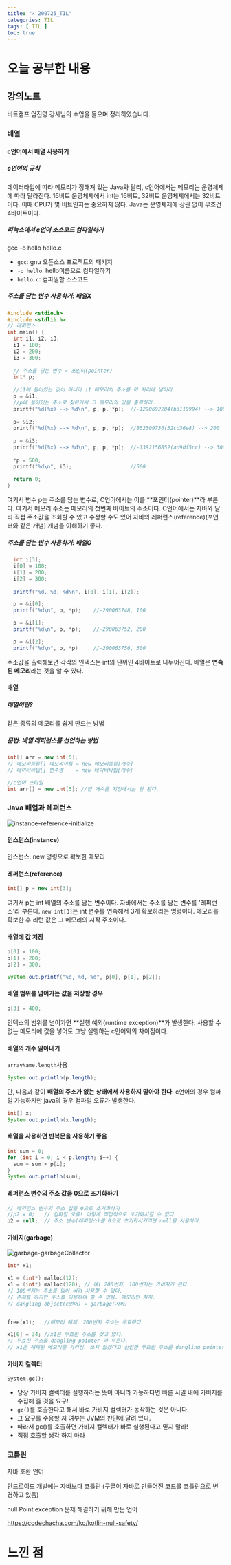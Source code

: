 ```yaml
---
title: "✍ 200725_TIL"
categories: TIL
tags: [ TIL ]
toc: true
---
```


# 오늘 공부한 내용

## 강의노트
비트캠프 엄진영 강사님의 수업을 들으며 정리하였습니다.



### 배열

#### c언어에서 배열 사용하기

##### c언어의 규칙 

데이터타입에 따라 메모리가 정해져 있는 Java와 달리, c언어에서는 메모리는 운영체제에 따라 달라진다. 16비트 운영체제에서 int는 16비트, 32비트 운영체제에서는 32비트이다. 이때 CPU가 몇 비트인지는 중요하지 않다. Java는 운영체제에 상관 없이 무조건 4바이트이다.

##### 리눅스에서 c언어 소스코드 컴파일하기

gcc -o hello hello.c 

- `gcc`: gnu 오픈소스 프로젝트의 패키지
- `-o hello`: hello이름으로 컴파일하기
- `hello.c`: 컴파일할 소스코드

##### 주소를 담는 변수 사용하기: 배열X

```c
#include <stdio.h>
#include <stdlib.h>
// 레퍼런스
int main() {
  int i1, i2, i3;
  i1 = 100;
  i2 = 200;
  i3 = 300;
  
  // 주소를 담는 변수 = 포인터(pointer)
  int* p;
  
  //i1에 들어있는 값이 아니라 i1 메모리의 주소를 이 자리에 넣어라.
  p = &i1;
  //p에 들어있는 주소로 찾아가서 그 메모리의 값을 출력하라.
  printf("%d(%x) --> %d\n", p, p, *p);	//-1290692204(b3119994) --> 100
  
  p= &i2;
  printf("%d(%x) --> %d\n", p, p, *p);	//852309736(32cd36e8) --> 200
  
  p = &i3;
  printf("%d(%x) --> %d\n", p, p, *p);	//-1382156852(ad9df5cc) --> 300
  
  *p = 500;
  printf("%d\n", i3);					//500
  
  return 0;
}
```

여기서 변수 p는 주소를 담는 변수로, C언어에서는 이를 **포인터(pointer)**라 부른다. 여기서 메모리 주소는 메모리의 첫번째 바이트의 주소이다. C언어에서는 자바와 달리 직접 주소값을 조회할 수 있고 수정할 수도 있어 자바의 레퍼런스(reference)(포인터와 같은 개념) 개념을 이해하기 좋다. 



##### 주소를 담는 변수 사용하기: 배열O

```java
  int i[3];
  i[0] = 100;
  i[1] = 200;
  i[2] = 300;
  
  printf("%d, %d, %d\n", i[0], i[1], i[2]);

  p = &i[0];
  printf("%d\n", p, *p);	//-290063748, 100

  p = &i[1];
  printf("%d\n", p, *p);	//-290063752, 200

  p = &i[2];
  printf("%d\n", p, *p)		//-290063756, 300
```

주소값을 출력해보면 각각의 인덱스는 int의 단위인 4바이트로 나누어진다. 배열은 **연속된 메모리**라는 것을 알 수 있다. 



#### 배열

##### 배열이란?

같은 종류의 메모리를 쉽게 만드는 방법

##### 문법: 배열 레퍼런스를 선언하는 방법 

```java
int[] arr = new int[5];	
// 메모리종류[] 메모리이름 = new 메모리종류[개수]
// 데이터타입[] 변수명    = new 데이터타입[개수]

//c언어 스타일 
int arr[] = new int[5];	//단 개수를 지정해서는 안 된다.
```



### Java 배열과 레퍼런스

![instance-reference-initialize](https://user-images.githubusercontent.com/50407047/88539131-a3f3a600-d04b-11ea-836e-fbc90deebb71.jpg)

#### 인스턴스(instance)
인스턴스: new 명령으로 확보한 메모리


#### 레퍼런스(reference)

```java
int[] p = new int[3];
```

여기서 p는 int 배열의 주소를 담는 변수이다. 자바에서는 주소를 담는 변수를 '레퍼런스'라 부른다. `new int[3]`는 int 변수를 연속해서 3개 확보하라는 명령이다. 메모리를 확보한 후 리턴 값은 그 메모리의 시작 주소이다.



#### 배열에 값 저장

```java
p[0] = 100;
p[1] = 200;
p[2] = 300;

System.out.printf("%d, %d, %d", p[0], p[1], p[2]);
```



#### 배열 범위를 넘어가는 값을 저장할 경우 

```java
p[3] = 400;
```

인덱스의 범위를 넘어가면 **실행 예외(runtime exception)**가 발생한다. 사용할 수 없는 메모리에 값을 넣어도 그냥 실행하는 c언어와의 차이점이다. 



#### 배열의 개수 알아내기

`arrayName.length`사용

```java
System.out.println(p.length);
```
단, 다음과 같이 **배열의 주소가 없는 상태에서 사용하지 말아야 한다**. c언어의 경우 컴파일 가능하지만 java의 경우 컴파일 오류가 발생한다.
```java
int[] x;
System.out.println(x.length);
```



#### 배열을 사용하면 반복문을 사용하기 좋음

```java
int sum = 0;
for (int i = 0; i < p.length; i++) {
  sum = sum + p[i];
}
System.out.println(sum);
```

#### 레퍼런스 변수의 주소 값을 0으로 초기화하기

```java
// 레퍼런스 변수의 주소 값을 0으로 초기화하기
//p2 = 0;   // 컴파일 오류! 이렇게 직접적으로 초기화시킬 수 없다.
p2 = null;  // 주소 변수(레퍼런스)를 0으로 초기화시키려면 null을 사용하라.
```



#### 가비지(garbage)

![garbage-garbageCollector](https://user-images.githubusercontent.com/50407047/88539193-c4bbfb80-d04b-11ea-92e6-059c63641c3b.jpg)

```c
int* x1;

x1 = (int*) malloc(12);
x1 = (int*) malloc(120); // 예( 200번지, 100번지는 가비지가 된다.
// 100번지는 주소를 잃어 버려 사용할 수 없다.
// 존재를 하지만 주소를 이용하여 쓸 수 없음. 메모리만 차지.
// dangling object(c언어) = garbage(자바)


free(x1);	//메모리 해제. 200번지 주소는 무효하다.

x1[0] = 34;	//x1은 무효한 주소를 갖고 있다.
// 무효한 주소를 dangling pointer 라 부른다.
// x1은 해제된 메모리를 가리킴. 쓰지 않겠다고 선언한 무효한 주소를 dangling pointer. 자바의 경우 이것이 존재할 수 없음. 메모리를 강제로 해제시키는 명령어가 없기 때문. c++의 경우에는 delete이라는 명령어로 해제. 
```



#### 가비지 컬렉터



`System.gc();`

- 당장 가비지 컬렉터를 실행하라는 뜻이 아니라 가능하다면 빠른 시일 내에 가비지를 수집해 줄 것을 요구!
- `gc()`를 호출한다고 해서 바로 가비지 컬렉터가 동작하는 것은 아니다.
- 그 요구를 수용할 지 여부는 JVM의 판단에 달려 있다.
- 따라서 gc()를 호출하면 가비지 컬렉터가 바로 실행된다고 믿지 말라!
- 직접 호출할 생각 하지 마라







### 코틀린

자바 호환 언어 

안드로이드 개발에는 자바보다 코틀린 (구글이 자바로 만들어진 코드를 코틀린으로 변경하고 있음)

null Point exception 문제 해결하기 위해 만든 언어

https://codechacha.com/ko/kotlin-null-safety/








# 느낀 점
